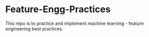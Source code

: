 # Feature-Engg-Practices
This repo is to practice and implement machine learning - feature engineering best practices.

